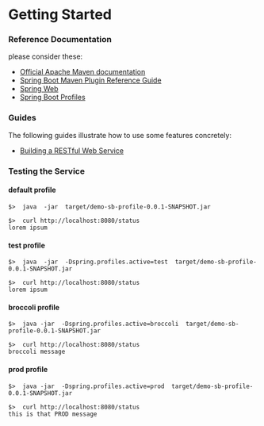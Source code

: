 # Getting Started

### Reference Documentation
please consider these:

* [Official Apache Maven documentation](https://maven.apache.org/guides/index.html)
* [Spring Boot Maven Plugin Reference Guide](https://docs.spring.io/spring-boot/docs/2.3.0.RELEASE/maven-plugin/reference/html/)
* [Spring Web](https://docs.spring.io/spring-boot/reference/web/servlet.html)
* [Spring Boot Profiles](https://docs.spring.io/spring-boot/reference/features/profiles.html)

### Guides
The following guides illustrate how to use some features concretely:

* [Building a RESTful Web Service](https://spring.io/guides/gs/rest-service/)


### Testing the Service

#### default profile
```
$>  java  -jar  target/demo-sb-profile-0.0.1-SNAPSHOT.jar

$>  curl http://localhost:8080/status
lorem ipsum
```

#### test profile
```
$>  java  -jar  -Dspring.profiles.active=test  target/demo-sb-profile-0.0.1-SNAPSHOT.jar

$>  curl http://localhost:8080/status
lorem ipsum
```

#### broccoli profile
```
$>  java -jar  -Dspring.profiles.active=broccoli  target/demo-sb-profile-0.0.1-SNAPSHOT.jar

$>  curl http://localhost:8080/status
broccoli message
```

#### prod profile
```
$>  java -jar  -Dspring.profiles.active=prod  target/demo-sb-profile-0.0.1-SNAPSHOT.jar

$>  curl http://localhost:8080/status
this is that PROD message
```
